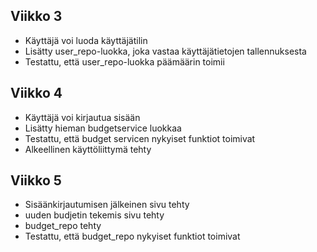 ## Viikko 3

- Käyttäjä voi luoda käyttäjätilin
- Lisätty user_repo-luokka, joka vastaa käyttäjätietojen tallennuksesta
- Testattu, että user_repo-luokka päämäärin toimii

## Viikko 4

- Käyttäjä voi kirjautua sisään
- Lisätty hieman budgetservice luokkaa
- Testattu, että budget servicen nykyiset funktiot toimivat
- Alkeellinen käyttöliittymä tehty

## Viikko 5

- Sisäänkirjautumisen jälkeinen sivu tehty
- uuden budjetin tekemis sivu tehty
- budget_repo tehty
- Testattu, että budget_repo nykyiset funktiot toimivat